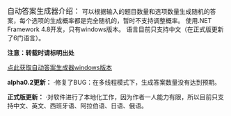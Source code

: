 <big>自动答案生成器介绍：</big>
  可以根据输入的题目数量和选项数量生成随机的答案，每个选项的生成概率都是完全随机的，暂时不支持调整概率。
  使用.NET Framework 4.8开发，只有windows版本。
  语言目前只支持中文（在正式版更新了6门语言）。

**注意：转载时请标明出处**

[点此获取自动答案生成器windows版本](https://github.com/sally4952/Automatic-Answer-Generator/releases)

**alpha0.2更新：**
  ·修复了BUG：在多线程模式下，生成答案数量没有达到预期。

**正式版更新：**
  ·对软件进行了本地化工作，因为作者一人能力有限，所以目前只支持中文、英文、西班牙语、阿拉伯语、日语、俄语。
